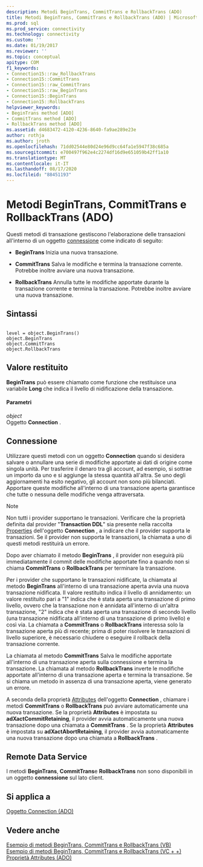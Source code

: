 ```yaml
---
description: Metodi BeginTrans, CommitTrans e RollbackTrans (ADO)
title: Metodi BeginTrans, CommitTrans e RollbackTrans (ADO) | Microsoft Docs
ms.prod: sql
ms.prod_service: connectivity
ms.technology: connectivity
ms.custom: ''
ms.date: 01/19/2017
ms.reviewer: ''
ms.topic: conceptual
apitype: COM
f1_keywords:
- Connection15::raw_RollbackTrans
- Connection15::CommitTrans
- Connection15::raw_CommitTrans
- Connection15::raw_BeginTrans
- Connection15::BeginTrans
- Connection15::RollbackTrans
helpviewer_keywords:
- BeginTrans method [ADO]
- CommitTrans method [ADO]
- RollbackTrans method [ADO]
ms.assetid: d4683472-4120-4236-8640-fa9ae289e23e
author: rothja
ms.author: jroth
ms.openlocfilehash: 71dd02544e80d24e96d9cc64fa1e5947f38c685a
ms.sourcegitcommit: e700497f962e4c2274df16d9e651059b42ff1a10
ms.translationtype: MT
ms.contentlocale: it-IT
ms.lasthandoff: 08/17/2020
ms.locfileid: "88451193"
---
```

# <a name="begintrans-committrans-and-rollbacktrans-methods-ado"></a>Metodi BeginTrans, CommitTrans e RollbackTrans (ADO)
Questi metodi di transazione gestiscono l'elaborazione delle transazioni all'interno di un oggetto [connessione](../../../ado/reference/ado-api/connection-object-ado.md) come indicato di seguito:  
  
-   **BeginTrans** Inizia una nuova transazione.  
  
-   **CommitTrans** Salva le modifiche e termina la transazione corrente. Potrebbe inoltre avviare una nuova transazione.  
  
-   **RollbackTrans** Annulla tutte le modifiche apportate durante la transazione corrente e termina la transazione. Potrebbe inoltre avviare una nuova transazione.  
  
## <a name="syntax"></a>Sintassi  
  
```  
  
level = object.BeginTrans()  
object.BeginTrans  
object.CommitTrans  
object.RollbackTrans  
```  
  
## <a name="return-value"></a>Valore restituito  
 **BeginTrans** può essere chiamato come funzione che restituisce una variabile **Long** che indica il livello di nidificazione della transazione.  
  
#### <a name="parameters"></a>Parametri  
 *object*  
 Oggetto **Connection** .  
  
## <a name="connection"></a>Connessione  
 Utilizzare questi metodi con un oggetto **Connection** quando si desidera salvare o annullare una serie di modifiche apportate ai dati di origine come singola unità. Per trasferire il denaro tra gli account, ad esempio, si sottrae un importo da uno e si aggiunge la stessa quantità all'altra. Se uno degli aggiornamenti ha esito negativo, gli account non sono più bilanciati. Apportare queste modifiche all'interno di una transazione aperta garantisce che tutte o nessuna delle modifiche venga attraversata.  
  
> [!NOTE]
>  Non tutti i provider supportano le transazioni. Verificare che la proprietà definita dal provider "**Transaction DDL**" sia presente nella raccolta [Properties](../../../ado/reference/ado-api/properties-collection-ado.md) dell'oggetto **Connection** , a indicare che il provider supporta le transazioni. Se il provider non supporta le transazioni, la chiamata a uno di questi metodi restituirà un errore.  
  
 Dopo aver chiamato il metodo **BeginTrans** , il provider non eseguirà più immediatamente il commit delle modifiche apportate fino a quando non si chiama **CommitTrans** o **RollbackTrans** per terminare la transazione.  
  
 Per i provider che supportano le transazioni nidificate, la chiamata al metodo **BeginTrans** all'interno di una transazione aperta avvia una nuova transazione nidificata. Il valore restituito indica il livello di annidamento: un valore restituito pari a "1" indica che è stata aperta una transazione di primo livello, ovvero che la transazione non è annidata all'interno di un'altra transazione, "2" indica che è stata aperta una transazione di secondo livello (una transazione nidificata all'interno di una transazione di primo livello) e così via. La chiamata a **CommitTrans** o **RollbackTrans** interessa solo la transazione aperta più di recente; prima di poter risolvere le transazioni di livello superiore, è necessario chiudere o eseguire il rollback della transazione corrente.  
  
 La chiamata al metodo **CommitTrans** Salva le modifiche apportate all'interno di una transazione aperta sulla connessione e termina la transazione. La chiamata al metodo **RollbackTrans** inverte le modifiche apportate all'interno di una transazione aperta e termina la transazione. Se si chiama un metodo in assenza di una transazione aperta, viene generato un errore.  
  
 A seconda della proprietà [Attributes](../../../ado/reference/ado-api/attributes-property-ado.md) dell'oggetto **Connection** , chiamare i metodi **CommitTrans** o **RollbackTrans** può avviare automaticamente una nuova transazione. Se la proprietà **Attributes** è impostata su **adXactCommitRetaining**, il provider avvia automaticamente una nuova transazione dopo una chiamata a **CommitTrans** . Se la proprietà **Attributes** è impostata su **adXactAbortRetaining**, il provider avvia automaticamente una nuova transazione dopo una chiamata a **RollbackTrans** .  
  
## <a name="remote-data-service"></a>Remote Data Service  
 I metodi **BeginTrans**, **CommitTrans**e **RollbackTrans** non sono disponibili in un oggetto **connessione** sul lato client.  
  
## <a name="applies-to"></a>Si applica a  
 [Oggetto Connection (ADO)](../../../ado/reference/ado-api/connection-object-ado.md)  
  
## <a name="see-also"></a>Vedere anche  
 [Esempio di metodi BeginTrans, CommitTrans e RollbackTrans (VB)](../../../ado/reference/ado-api/begintrans-committrans-and-rollbacktrans-methods-example-vb.md)   
 [Esempio di metodi BeginTrans, CommitTrans e RollbackTrans (VC + +)](../../../ado/reference/ado-api/begintrans-committrans-and-rollbacktrans-methods-example-vc.md)   
 [Proprietà Attributes (ADO)](../../../ado/reference/ado-api/attributes-property-ado.md)
